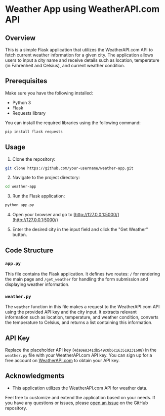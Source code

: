 # Weather App using WeatherAPI.com API

## Overview
This is a simple Flask application that utilizes the WeatherAPI.com API to fetch current weather information for a given city. The application allows users to input a city name and receive details such as location, temperature (in Fahrenheit and Celsius), and current weather condition.

## Prerequisites
Make sure you have the following installed:

- Python 3
- Flask
- Requests library

You can install the required libraries using the following command:

```bash
pip install flask requests
```

## Usage
1. Clone the repository:

```bash
git clone https://github.com/your-username/weather-app.git
```

2. Navigate to the project directory:

```bash
cd weather-app
```

3. Run the Flask application:

```bash
python app.py
```

4. Open your browser and go to [http://127.0.0.1:5000/](http://127.0.0.1:5000/)

5. Enter the desired city in the input field and click the "Get Weather" button.

## Code Structure

### `app.py`
This file contains the Flask application. It defines two routes: `/` for rendering the main page and `/get_weather` for handling the form submission and displaying weather information.

### `weather.py`
The `weather` function in this file makes a request to the WeatherAPI.com API using the provided API key and the city input. It extracts relevant information such as location, temperature, and weather condition, converts the temperature to Celsius, and returns a list containing this information.

## API Key
Replace the placeholder API key (`4da0e8341db549c0b6c163519231608`) in the `weather.py` file with your WeatherAPI.com API key. You can sign up for a free account on [WeatherAPI.com](https://www.weatherapi.com/) to obtain your API key.

## Acknowledgments
- This application utilizes the WeatherAPI.com API for weather data.

Feel free to customize and extend the application based on your needs. If you have any questions or issues, please [open an issue](https://github.com/your-username/weather-app/issues) on the GitHub repository.
